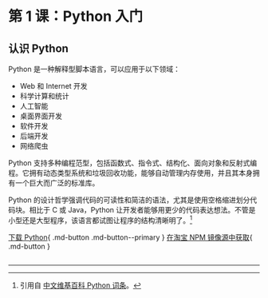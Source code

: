 # 第 1 课：Python 入门

## 认识 Python
Python 是一种解释型脚本语言，可以应用于以下领域：

- Web 和 Internet 开发
- 科学计算和统计
- 人工智能
- 桌面界面开发
- 软件开发
- 后端开发
- 网络爬虫

Python 支持多种编程范型，包括函数式、指令式、结构化、面向对象和反射式编程。它拥有动态类型系统和垃圾回收功能，能够自动管理内存使用，并且其本身拥有一个巨大而广泛的标准库。

Python 的设计哲学强调代码的可读性和简洁的语法，尤其是使用空格缩进划分代码块。相比于 C 或 Java，Python 让开发者能够用更少的代码表达想法。不管是小型还是大型程序，该语言都试图让程序的结构清晰明了。[^1]

[下载 Python](https://www.python.org/downloads/){ .md-button .md-button--primary }
[在淘宝 NPM 镜像源中获取](https://npmmirror.com/mirrors/python/){ .md-button }

## 

---

[^1]: 引用自 [中文维基百科 Python 词条](https://zh.wikipedia.org/wiki/Python)。